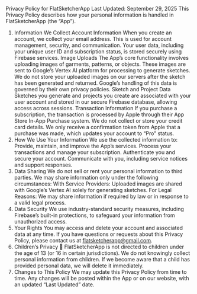 Privacy Policy for FlatSketcherApp
Last Updated: September 29, 2025
This Privacy Policy describes how your personal information is handled in FlatSketcherApp (the “App”).
1. Information We Collect
Account Information
When you create an account, we collect your email address. This is used for account management, security, and communication. Your user data, including your unique user ID and subscription status, is stored securely using Firebase services.
Image Uploads
The App’s core functionality involves uploading images of garments, patterns, or objects. These images are sent to Google’s Vertex AI platform for processing to generate sketches. We do not store your uploaded images on our servers after the sketch has been generated and returned. Google’s handling of this data is governed by their own privacy policies.
Sketch and Project Data
Sketches you generate and projects you create are associated with your user account and stored in our secure Firebase database, allowing access across sessions.
Transaction Information
If you purchase a subscription, the transaction is processed by Apple through their App Store In-App Purchase system. We do not collect or store your credit card details. We only receive a confirmation token from Apple that a purchase was made, which updates your account to “Pro” status.
2. How We Use Your Information
We use the collected information to:
Provide, maintain, and improve the App’s services.
Process your transactions and manage your subscription.
Authenticate you and secure your account.
Communicate with you, including service notices and support responses.
3. Data Sharing
We do not sell or rent your personal information to third parties. We may share information only under the following circumstances:
With Service Providers: Uploaded images are shared with Google’s Vertex AI solely for generating sketches.
For Legal Reasons: We may share information if required by law or in response to a valid legal process.
4. Data Security
We use industry-standard security measures, including Firebase’s built-in protections, to safeguard your information from unauthorized access.
5. Your Rights
You may access and delete your account and associated data at any time. If you have questions or requests about this Privacy Policy, please contact us at flatsketcherapp@gmail.com.
6. Children’s Privacy 🔑
FlatSketcherApp is not directed to children under the age of 13 (or 16 in certain jurisdictions). We do not knowingly collect personal information from children. If we become aware that a child has provided personal data, we will delete it immediately.
7. Changes to This Policy
We may update this Privacy Policy from time to time. Any changes will be posted within the App or on our website, with an updated “Last Updated” date.

